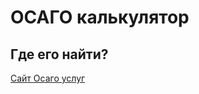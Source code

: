 # ОСАГО калькулятор
Где его найти?
-------
[Сайт Осаго услуг](https://osago-balakovo.ru/kalkulyator-osago/)